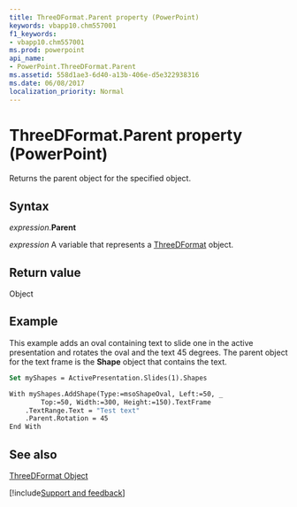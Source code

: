 ```yaml
---
title: ThreeDFormat.Parent property (PowerPoint)
keywords: vbapp10.chm557001
f1_keywords:
- vbapp10.chm557001
ms.prod: powerpoint
api_name:
- PowerPoint.ThreeDFormat.Parent
ms.assetid: 558d1ae3-6d40-a13b-406e-d5e322938316
ms.date: 06/08/2017
localization_priority: Normal
---
```



# ThreeDFormat.Parent property (PowerPoint)

Returns the parent object for the specified object.


## Syntax

_expression_.**Parent**

_expression_ A variable that represents a [ThreeDFormat](PowerPoint.ThreeDFormat.md) object.


## Return value

Object


## Example

This example adds an oval containing text to slide one in the active presentation and rotates the oval and the text 45 degrees. The parent object for the text frame is the  **Shape** object that contains the text.


```vb
Set myShapes = ActivePresentation.Slides(1).Shapes

With myShapes.AddShape(Type:=msoShapeOval, Left:=50, _
        Top:=50, Width:=300, Height:=150).TextFrame
    .TextRange.Text = "Test text"
    .Parent.Rotation = 45
End With
```


## See also


[ThreeDFormat Object](PowerPoint.ThreeDFormat.md)

[!include[Support and feedback](~/includes/feedback-boilerplate.md)]